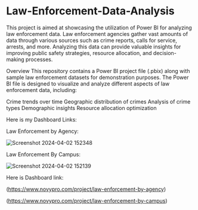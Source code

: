 # Law-Enforcement-Data-Analysis
This project is aimed at showcasing the utilization of Power BI for analyzing law enforcement data. Law enforcement agencies gather vast amounts of data through various sources such as crime reports, calls for service, arrests, and more. Analyzing this data can provide valuable insights for improving public safety strategies, resource allocation, and decision-making processes.

Overview
This repository contains a Power BI project file (.pbix) along with sample law enforcement datasets for demonstration purposes. The Power BI file is designed to visualize and analyze different aspects of law enforcement data, including:

Crime trends over time
Geographic distribution of crimes
Analysis of crime types
Demographic insights
Resource allocation optimization

Here is my Dashboard Links:

Law Enforcement by Agency:

![Screenshot 2024-04-02 152348](https://github.com/Sushant2131/Law-Enforcement-Data-Analysis/assets/74125735/b97beef6-106d-4c02-9fe5-10e87f252876)


Law Enforcement By Campus:

![Screenshot 2024-04-02 152139](https://github.com/Sushant2131/Law-Enforcement-Data-Analysis/assets/74125735/443679c5-50e0-4e0a-8e78-ea13d3db8215)


Here is Dashboard link:

(https://www.novypro.com/project/law-enforcement-by-agency)

(https://www.novypro.com/project/law-enforcement-by-campus)

